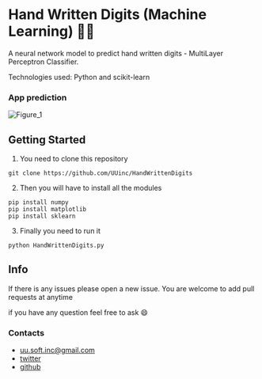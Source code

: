 # Hand Written Digits (Machine Learning) 🦾🧠

A neural network model to predict hand written digits - MultiLayer Perceptron Classifier.

Technologies used: Python and scikit-learn

### App prediction
![Figure_1](https://user-images.githubusercontent.com/63449913/185770290-ca6bc860-5595-4c1e-a671-90c23d30bfce.png)

## Getting Started

1. You need to clone this repository
```
git clone https://github.com/UUinc/HandWrittenDigits
```

2. Then you will have to install all the modules
```
pip install numpy
pip install matplotlib
pip install sklearn
```

3. Finally you need to run it
```
python HandWrittenDigits.py
```

## Info

If there is any issues please open a new issue. You are welcome to add pull requests at anytime

if you have any question feel free to ask :smile:
### Contacts
* uu.soft.inc@gmail.com
* [twitter](https://twitter.com/yahya_lz)
* [github](https://github.com/UUinc)
